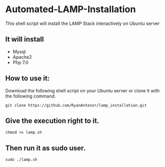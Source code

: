 Automated-LAMP-Installation
===========================

This shell script will install the LAMP Stack interactively on Ubuntu server


It will install
--------------
- Mysql
- Apache2
- Php 7.0


How to use it:
-------------

Download the following shell script on your Ubuntu server or clone it with the following command.
```
git clone https://github.com/RyanAntenor/lamp_installation.git
```
Give the execution right to it.
------------------------------
```
chmod +x lamp.sh
```
Then run it as sudo user.
-------------------------
```
sudo ./lamp.sh
```

